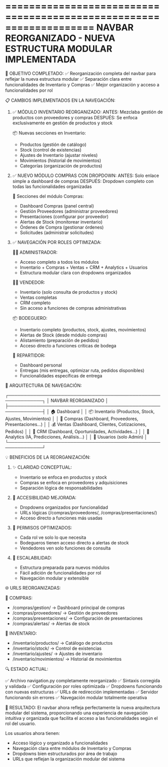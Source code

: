 ===================================================================
NAVBAR REORGANIZADO - NUEVA ESTRUCTURA MODULAR IMPLEMENTADA
===================================================================

🎯 OBJETIVO COMPLETADO:
✅ Reorganización completa del navbar para reflejar la nueva estructura modular
✅ Separación clara entre funcionalidades de Inventario y Compras
✅ Mejor organización y acceso a funcionalidades por rol

📋 CAMBIOS IMPLEMENTADOS EN LA NAVEGACIÓN:

1. ✅ MÓDULO INVENTARIO REORGANIZADO:
   ANTES: Mezclaba gestión de productos con proveedores y compras
   DESPUÉS: Se enfoca exclusivamente en gestión de productos y stock
   
   📦 Nuevas secciones en Inventario:
   - Productos (gestión de catálogo)
   - Stock (control de existencias)
   - Ajustes de Inventario (ajustar niveles)
   - Movimientos (historial de movimientos)
   - Categorías (organización de productos)

2. ✅ NUEVO MÓDULO COMPRAS CON DROPDOWN:
   ANTES: Solo enlace simple a dashboard de compras
   DESPUÉS: Dropdown completo con todas las funcionalidades organizadas
   
   🚚 Secciones del módulo Compras:
   - Dashboard Compras (panel central)
   - Gestión Proveedores (administrar proveedores)
   - Presentaciones (configurar por proveedor)
   - Alertas de Stock (monitorear inventario)
   - Órdenes de Compra (gestionar órdenes)
   - Solicitudes (administrar solicitudes)

3. ✅ NAVEGACIÓN POR ROLES OPTIMIZADA:

   👨‍💼 ADMINISTRADOR:
   - Acceso completo a todos los módulos
   - Inventario + Compras + Ventas + CRM + Analytics + Usuarios
   - Estructura modular clara con dropdowns organizados

   👨‍💼 VENDEDOR:
   - Inventario (solo consulta de productos y stock)
   - Ventas completas
   - CRM completo
   - Sin acceso a funciones de compras administrativas

   📦 BODEGUERO:
   - Inventario completo (productos, stock, ajustes, movimientos)
   - Alertas de Stock (desde módulo compras)
   - Alistamiento (preparación de pedidos)
   - Acceso directo a funciones críticas de bodega

   🚛 REPARTIDOR:
   - Dashboard personal
   - Entregas (mis entregas, optimizar ruta, pedidos disponibles)
   - Funcionalidades específicas de entrega

🔧 ARQUITECTURA DE NAVEGACIÓN:

┌─────────────────────────────────────────────────────────────┐
│                    NAVBAR REORGANIZADO                      │
├─────────────────────────────────────────────────────────────┤
│  🏠 Dashboard                                               │
│  📦 Inventario (Productos, Stock, Ajustes, Movimientos)    │
│  🚚 Compras (Dashboard, Proveedores, Presentaciones...)    │
│  💰 Ventas (Dashboard, Clientes, Cotizaciones, Pedidos)    │
│  🤝 CRM (Dashboard, Oportunidades, Actividades...)         │
│  🧠 Analytics (IA, Predicciones, Análisis...)              │
│  👥 Usuarios (solo Admin)                                  │
└─────────────────────────────────────────────────────────────┘

💡 BENEFICIOS DE LA REORGANIZACIÓN:

1. ✨ CLARIDAD CONCEPTUAL:
   - Inventario se enfoca en productos y stock
   - Compras se enfoca en proveedores y adquisiciones
   - Separación lógica de responsabilidades

2. 🎯 ACCESIBILIDAD MEJORADA:
   - Dropdowns organizados por funcionalidad
   - URLs lógicas (/compras/proveedores/, /compras/presentaciones/)
   - Acceso directo a funciones más usadas

3. 🔐 PERMISOS OPTIMIZADOS:
   - Cada rol ve solo lo que necesita
   - Bodegueros tienen acceso directo a alertas de stock
   - Vendedores ven solo funciones de consulta

4. 🚀 ESCALABILIDAD:
   - Estructura preparada para nuevos módulos
   - Fácil adición de funcionalidades por rol
   - Navegación modular y extensible

🌐 URLS REORGANIZADAS:

📍 COMPRAS:
- /compras/gestion/ → Dashboard principal de compras
- /compras/proveedores/ → Gestión de proveedores
- /compras/presentaciones/ → Configuración de presentaciones
- /compras/alertas/ → Alertas de stock

📍 INVENTARIO:
- /inventario/productos/ → Catálogo de productos
- /inventario/stock/ → Control de existencias
- /inventario/ajustes/ → Ajustes de inventario
- /inventario/movimientos/ → Historial de movimientos

🔍 ESTADO ACTUAL:

✅ Archivo navigation.py completamente reorganizado
✅ Sintaxis corregida y validada
✅ Configuración por roles optimizada
✅ Dropdowns funcionando con nuevas estructuras
✅ URLs de redirección implementadas
✅ Servidor funcionando sin errores
✅ Navegación modular totalmente operativa

🎉 RESULTADO:
El navbar ahora refleja perfectamente la nueva arquitectura modular del sistema, 
proporcionando una experiencia de navegación intuitiva y organizada que facilita 
el acceso a las funcionalidades según el rol del usuario.

Los usuarios ahora tienen:
- Acceso lógico y organizado a funcionalidades
- Navegación clara entre módulos de Inventario y Compras
- Dropdowns bien estructurados por área de trabajo
- URLs que reflejan la organización modular del sistema